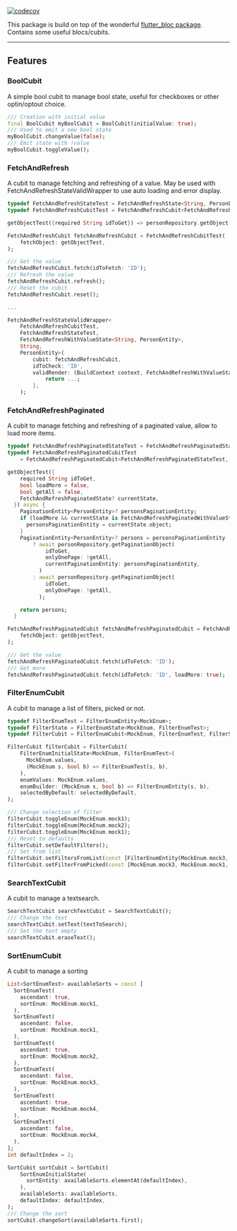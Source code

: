 [![codecov](https://codecov.io/gh/VincentDR/flutter_bloc_toolbox/graph/badge.svg?token=872SVAZB4B)](https://codecov.io/gh/VincentDR/flutter_bloc_toolbox)

This package is build on top of the wonderful [flutter_bloc package](https://pub.dev/packages/flutter_bloc).
Contains some useful blocs/cubits.

---

## Features

### BoolCubit

A simple bool cubit to manage bool state, useful for checkboxes or other optin/optout choice.

```dart
/// Creation with initial value
final BoolCubit myBoolCubit = BoolCubit(initialValue: true);
/// Used to emit a new bool state
myBoolCubit.changeValue(false);
/// Emit state with !value
myBoolCubit.toggleValue();
```

### FetchAndRefresh

A cubit to manage fetching and refreshing of a value.
May be used with FetchAndRefreshStateValidWrapper to use auto loading and error display.

```dart
typedef FetchAndRefreshStateTest = FetchAndRefreshState<String, PersonEntity>;
typedef FetchAndRefreshCubitTest = FetchAndRefreshCubit<FetchAndRefreshStateTest, String, PersonEntity>;

getObjectTest({required String idToGet}) => personRepository.getObject(idToGet);

FetchAndRefreshCubit fetchAndRefreshCubit = FetchAndRefreshCubitTest(
    fetchObject: getObjectTest,
);

/// Get the value
fetchAndRefreshCubit.fetch(idToFetch: 'ID');
/// Refresh the value
fetchAndRefreshCubit.refresh();
/// Reset the cubit
fetchAndRefreshCubit.reset();

...

FetchAndRefreshStateValidWrapper<
    FetchAndRefreshCubitTest,
    FetchAndRefreshStateTest,
    FetchAndRefreshWithValueState<String, PersonEntity>,
    String,
    PersonEntity>(
        cubit: fetchAndRefreshCubit,
        idToCheck: 'ID',
        validRender: (BuildContext context, FetchAndRefreshWithValueState<String, PersonEntity> localState) {
            return ...;
        },
    );
```

### FetchAndRefreshPaginated

A cubit to manage fetching and refreshing of a paginated value, allow to load more items.

```dart
typedef FetchAndRefreshPaginatedStateTest = FetchAndRefreshPaginatedState<String, PaginationEntity<PersonEntity>>;
typedef FetchAndRefreshPaginatedCubitTest
    = FetchAndRefreshPaginatedCubit<FetchAndRefreshPaginatedStateTest, String, PaginationEntity<PersonEntity>>;

getObjectTest({
    required String idToGet,
    bool loadMore = false,
    bool getAll = false,
    FetchAndRefreshPaginatedState? currentState,
  }) async {
    PaginationEntity<PersonEntity>? personsPaginationEntity;
    if (loadMore && currentState is FetchAndRefreshPaginatedWithValueState) {
      personsPaginationEntity = currentState.object;
    }
    PaginationEntity<PersonEntity>? persons = personsPaginationEntity != null
        ? await personRepository.getPaginationObject(
            idToGet,
            onlyOnePage: !getAll,
            currentPaginationEntity: personsPaginationEntity,
          )
        : await personRepository.getPaginationObject(
            idToGet,
            onlyOnePage: !getAll,
          );

    return persons;
  }

FetchAndRefreshPaginatedCubit fetchAndRefreshPaginatedCubit = FetchAndRefreshPaginatedCubitTest(
    fetchObject: getObjectTest,
);

/// Get the value
fetchAndRefreshPaginatedCubit.fetch(idToFetch: 'ID');
/// Get more
fetchAndRefreshPaginatedCubit.fetch(idToFetch: 'ID', loadMore: true);
```

### FilterEnumCubit

A cubit to manage a list of filters, picked or not.

```dart
typedef FilterEnumTest = FilterEnumEntity<MockEnum>;
typedef FilterState = FilterEnumState<MockEnum, FilterEnumTest>;
typedef FilterCubit = FilterEnumCubit<MockEnum, FilterEnumTest, FilterState>;

FilterCubit filterCubit = FilterCubit(
    FilterEnumInitialState<MockEnum, FilterEnumTest>(
      MockEnum.values,
      (MockEnum s, bool b) => FilterEnumTest(s, b),
    ),
    enumValues: MockEnum.values,
    enumBuilder: (MockEnum s, bool b) => FilterEnumEntity(s, b),
    selectedByDefault: selectedByDefault,
);

/// Change selection of filter
filterCubit.toggleEnum(MockEnum.mock1);
filterCubit.toggleEnum(MockEnum.mock2);
filterCubit.toggleEnum(MockEnum.mock1);
/// Reset to defaults
filterCubit.setDefaultFilters();
/// Set from list
filterCubit.setFiltersFromList(const [FilterEnumEntity(MockEnum.mock3, true)]);
filterCubit.setFilterFromPicked(const [MockEnum.mock3, MockEnum.mock1, MockEnum.mock2]);
```

### SearchTextCubit

A cubit to manage a textsearch.

```dart
SearchTextCubit searchTextCubit = SearchTextCubit();
/// Change the text
searchTextCubit.setText(textToSearch);
/// Set the text empty
searchTextCubit.eraseText();
```

### SortEnumCubit

A cubit to manage a sorting

```dart
List<SortEnumTest> availableSorts = const [
  SortEnumTest(
    ascendant: true,
    sortEnum: MockEnum.mock1,
  ),
  SortEnumTest(
    ascendant: false,
    sortEnum: MockEnum.mock1,
  ),
  SortEnumTest(
    ascendant: true,
    sortEnum: MockEnum.mock2,
  ),
  SortEnumTest(
    ascendant: false,
    sortEnum: MockEnum.mock3,
  ),
  SortEnumTest(
    ascendant: true,
    sortEnum: MockEnum.mock4,
  ),
  SortEnumTest(
    ascendant: false,
    sortEnum: MockEnum.mock4,
  ),
];
int defaultIndex = 2;

SortCubit sortCubit = SortCubit(
    SortEnumInitialState(
      sortEntity: availableSorts.elementAt(defaultIndex),
    ),
    availableSorts: availableSorts,
    defaultIndex: defaultIndex,
);
/// Change the sort
sortCubit.changeSort(availableSorts.first);
```
